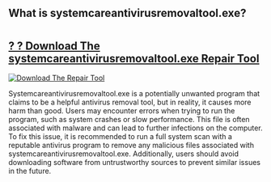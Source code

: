 ## What is systemcareantivirusremovaltool.exe? 

# <h2><a href="https://exedetect.com/download.php?systemcareantivirusremovaltool.exe">? ? Download The systemcareantivirusremovaltool.exe Repair Tool</a></h2>

[![Download The Repair Tool](https://exedetect.com/download-button.jpg)](https://exedetect.com/download.php?systemcareantivirusremovaltool.exe)

Systemcareantivirusremovaltool.exe is a potentially unwanted program that claims to be a helpful antivirus removal tool, but in reality, it causes more harm than good. Users may encounter errors when trying to run the program, such as system crashes or slow performance. This file is often associated with malware and can lead to further infections on the computer. To fix this issue, it is recommended to run a full system scan with a reputable antivirus program to remove any malicious files associated with systemcareantivirusremovaltool.exe. Additionally, users should avoid downloading software from untrustworthy sources to prevent similar issues in the future.